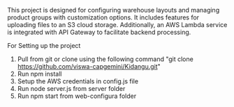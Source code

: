 This project is designed for configuring warehouse layouts and managing product groups with customization options.
It includes features for uploading files to an S3 cloud storage.
Additionally, an AWS Lambda service is integrated with API Gateway to facilitate backend processing.

For Setting up the project

1. Pull from git or clone using the following command "git clone https://github.com/viswa-capgemini/Kidangu.git"
2. Run npm install
3. Setup the AWS credentials in config.js file
4. Run node server.js from server folder
5. Run npm start from web-configura folder
